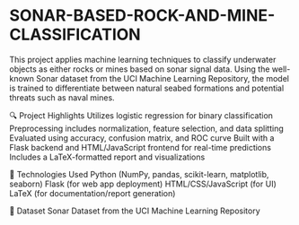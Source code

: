 # SONAR-BASED-ROCK-AND-MINE-CLASSIFICATION
This project applies machine learning techniques to classify underwater objects as either rocks or mines based on sonar signal data. Using the well-known Sonar dataset from the UCI Machine Learning Repository, the model is trained to differentiate between natural seabed formations and potential threats such as naval mines.

🔍 Project Highlights
Utilizes logistic regression for binary classification
Preprocessing includes normalization, feature selection, and data splitting
Evaluated using accuracy, confusion matrix, and ROC curve
Built with a Flask backend and HTML/JavaScript frontend for real-time predictions
Includes a LaTeX-formatted report and visualizations

🚀 Technologies Used
Python (NumPy, pandas, scikit-learn, matplotlib, seaborn)
Flask (for web app deployment)
HTML/CSS/JavaScript (for UI)
LaTeX (for documentation/report generation)

📁 Dataset
Sonar Dataset from the UCI Machine Learning Repository

